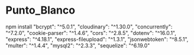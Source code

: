 # Punto_Blanco
npm install 
"bcrypt": "^5.0.1",
    "cloudinary": "^1.30.0",
    "concurrently": "^7.2.0",
    "cookie-parser": "^1.4.6",
    "cors": "^2.8.5",
    "dotenv": "^16.0.1",
    "express": "^4.18.1",
    "express-fileupload": "^1.3.1",
    "jsonwebtoken": "^8.5.1",
    "multer": "^1.4.4",
    "mysql2": "^2.3.3",
    "sequelize": "^6.19.0"
